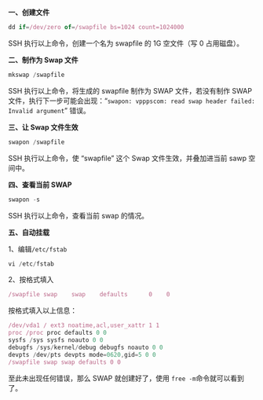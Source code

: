 **一、创建文件**

```javascript
dd if=/dev/zero of=/swapfile bs=1024 count=1024000
```

SSH 执行以上命令，创建一个名为 swapfile 的 1G 空文件（写 0 占用磁盘）。

**二、制作为 Swap 文件** 

```javascript
mkswap /swapfile
```

SSH 执行以上命令，将生成的 swapfile 制作为 SWAP 文件，若没有制作 SWAP 文件，执行下一步可能会出现：“`swapon: vpppscom: read swap header failed: Invalid argument`” 错误。

**三、让 Swap 文件生效**

```javascript
swapon /swapfile
```

SSH 执行以上命令，使 “swapfile” 这个 Swap 文件生效，并叠加进当前 sawp 空间中。

**四、查看当前 SWAP**

```javascript
swapon -s
```

SSH 执行以上命令，查看当前 swap 的情况。

**五、自动挂载**

1、编辑`/etc/fstab`

```javascript
vi /etc/fstab
```

2、按格式填入

```javascript
/swapfile swap    swap    defaults      0    0
```

按格式填入以上信息：

```javascript
/dev/vda1 / ext3 noatime,acl,user_xattr 1 1
proc /proc proc defaults 0 0
sysfs /sys sysfs noauto 0 0
debugfs /sys/kernel/debug debugfs noauto 0 0
devpts /dev/pts devpts mode=0620,gid=5 0 0
/swapfile swap swap defaults 0 0
```

至此未出现任何错误，那么 SWAP 就创建好了，使用 `free -m`命令就可以看到了。